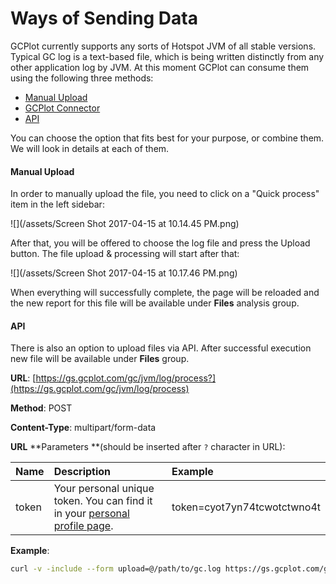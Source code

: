 # Ways of Sending Data

GCPlot currently supports any sorts of Hotspot JVM of all stable versions. Typical GC log is a text-based file, which is being written distinctly from any other application log by JVM. At this moment GCPlot can consume them using the following three methods:

* [Manual Upload](#manual-upload)
* [GCPlot Connector](/log-files-processing.md)
* [API](#api)

You can choose the option that fits best for your purpose, or combine them. We will look in details at each of them.

#### Manual Upload

In order to manually upload the file, you need to click on a "Quick process" item in the left sidebar:

![](/assets/Screen Shot 2017-04-15 at 10.14.45 PM.png)

After that, you will be offered to choose the log file and press the Upload button. The file upload & processing will start after that:

![](/assets/Screen Shot 2017-04-15 at 10.17.46 PM.png)

When everything will successfully complete, the page will be reloaded and the new report for this file will be available under **Files** analysis group.

#### **API**

There is also an option to upload files via API. After successful execution new file will be available under **Files** group.

**URL**: [https://gs.gcplot.com/gc/jvm/log/process?](https://gs.gcplot.com/gc/jvm/log/process)

**Method**: POST

**Content-Type**: multipart/form-data

**URL** **Parameters **\(should be inserted after `?` character in URL\):

| Name | Description | Example |
| :--- | :--- | :--- |
| token | Your personal unique token. You can find it in your [personal profile page](/gcplot-overview/you-profile.md). | token=cyot7yn74tcwotctwno4t |

 **Example**:

```bash
curl -v -include --form upload=@/path/to/gc.log https://gs.gcplot.com/gc/jvm/log/process?token=cyot7yn74tcwotctwno4t
```

 

